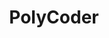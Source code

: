 ---
title: "PolyCoder"
training-code-pretraining: c5
training-code-finetuning: NA
training-code-alignment: NA

training-data-pretraining: UnkTable~(d3 or d4)
training-data-sft: NA
training-data-alignment: NA

evaluation-code-general: c5
evaluation-code-safety: NA

evaluation-data-utility: NA
evaluation-data-safety: NA
deployment-code-inference: c5
deployment-data-weights: d5
---